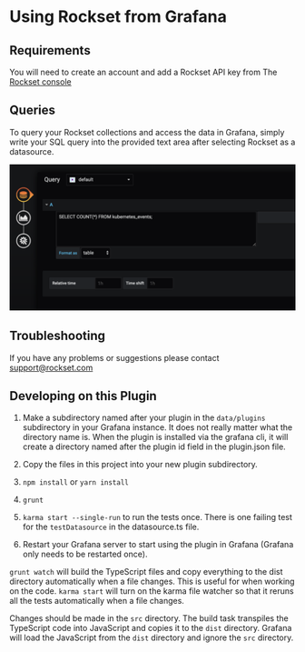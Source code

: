 # Using Rockset from Grafana

## Requirements

You will need to create an account and add a Rockset API key from The [Rockset console](`https://console.rockset.com/apikeys#`)

## Queries

To query your Rockset collections and access the data in Grafana, simply write your SQL query into the provided
text area after selecting Rockset as a datasource.

![query editor](https://github.com/rockset/rockset-grafana/blob/master/src/img/rockset_query.png)

## Troubleshooting

If you have any problems or suggestions please contact support@rockset.com

## Developing on this Plugin

1. Make a subdirectory named after your plugin in the `data/plugins` subdirectory in your Grafana instance. It does not really matter what the directory name is. When the plugin is installed via the grafana cli, it will create a directory named after the plugin id field in the plugin.json file.

1. Copy the files in this project into your new plugin subdirectory.
2. `npm install` or `yarn install`
3. `grunt`
4. `karma start --single-run` to run the tests once. There is one failing test for the `testDatasource` in the datasource.ts file.
5. Restart your Grafana server to start using the plugin in Grafana (Grafana only needs to be restarted once).

`grunt watch` will build the TypeScript files and copy everything to the dist directory automatically when a file changes. This is useful for when working on the code. `karma start` will turn on the karma file watcher so that it reruns all the tests automatically when a file changes.

Changes should be made in the `src` directory. The build task transpiles the TypeScript code into JavaScript and copies it to the `dist` directory. Grafana will load the JavaScript from the `dist` directory and ignore the `src` directory.
